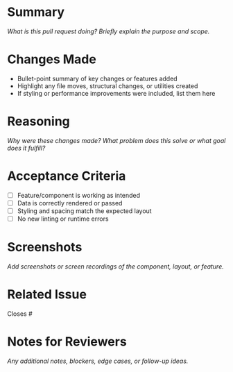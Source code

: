 # Summary

_What is this pull request doing? Briefly explain the purpose and scope._

# Changes Made

- Bullet-point summary of key changes or features added
- Highlight any file moves, structural changes, or utilities created
- If styling or performance improvements were included, list them here

# Reasoning

_Why were these changes made? What problem does this solve or what goal does it fulfill?_

# Acceptance Criteria

- [ ] Feature/component is working as intended
- [ ] Data is correctly rendered or passed
- [ ] Styling and spacing match the expected layout
- [ ] No new linting or runtime errors

# Screenshots

_Add screenshots or screen recordings of the component, layout, or feature._

# Related Issue

Closes #

# Notes for Reviewers

_Any additional notes, blockers, edge cases, or follow-up ideas._
